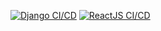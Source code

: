 [![Django CI/CD](https://github.com/gg-goodgenius/threads/actions/workflows/backend.yml/badge.svg?branch=backend)](https://github.com/gg-goodgenius/threads/actions/workflows/backend.yml)
[![ReactJS CI/CD](https://github.com/gg-goodgenius/threads/actions/workflows/frontend.yml/badge.svg?branch=main)](https://github.com/gg-goodgenius/threads/actions/workflows/frontend.yml)
